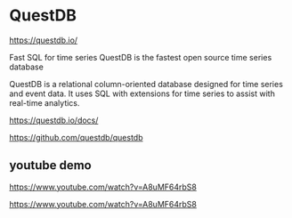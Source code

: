 # QuestDB

https://questdb.io/

Fast SQL for time series
QuestDB is the fastest open source time series database


QuestDB is a relational column-oriented database designed for time series and event data. It uses SQL with extensions for time series to assist with real-time analytics.

https://questdb.io/docs/


https://github.com/questdb/questdb



## youtube demo
https://www.youtube.com/watch?v=A8uMF64rbS8


https://www.youtube.com/watch?v=A8uMF64rbS8

